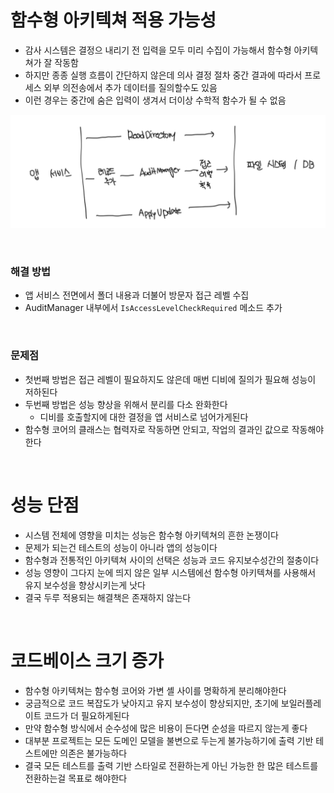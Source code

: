 # 함수형 아키텍쳐 적용 가능성

- 감사 시스템은 결정으 내리기 전 입력을 모두 미리 수집이 가능해서 함수형 아키텍쳐가 잘 작동함
- 하지만 종종 실행 흐름이 간단하지 않은데 의사 결정 절차 중간 결과에 따라서 프로세스 외부 의전송에서 추가 데이터를 질의할수도 있음
- 이런 경우는 중간에 숨은 입력이 생겨서 더이상 수학적 함수가 될 수 없음

![alt text](image-1.png)

<br>

### 해결 방법

- 앱 서비스 전면에서 폴더 내용과 더불어 방문자 접근 레벨 수집
- AuditManager 내부에서 `IsAccessLevelCheckRequired` 메소드 추가

<br>

### 문제점

- 첫번째 방법은 접근 레벨이 필요하지도 않은데 매번 디비에 질의가 필요해 성능이 저하된다
- 두번째 방법은 성능 향상을 위해서 분리를 다소 완화한다
  - 디비를 호출할지에 대한 결정을 앱 서비스로 넘어가게된다
- 함수형 코어의 클래스는 협력자로 작동하면 안되고, 작업의 결과인 값으로 작동해야한다

<br>

# 성능 단점

- 시스템 전체에 영향을 미치는 성능은 함수형 아키텍쳐의 흔한 논쟁이다
- 문제가 되는건 테스트의 성능이 아니라 앱의 성능이다
- 함수형과 전통적인 아키텍쳐 사이의 선택은 성능과 코드 유지보수성간의 절충이다
- 성능 영향이 그다지 눈에 띄지 않은 일부 시스템에선 함수형 아키텍쳐를 사용해서 유지 보수성을 향상시키는게 낫다
- 결국 두루 적용되는 해결책은 존재하지 않는다

<br>

# 코드베이스 크기 증가

- 함수형 아키텍쳐는 함수형 코어와 가변 셸 사이를 명확하게 분리해야한다
- 궁금적으로 코드 복잡도가 낮아지고 유지 보수성이 향상되지만, 초기에 보일러플레이트 코드가 더 필요하게된다
- 만약 함수형 방식에서 순수성에 많은 비용이 든다면 순성을 따르지 않는게 좋다
- 대부분 프로젝트는 모든 도메인 모델을 불변으로 두는게 불가능하기에 출력 기반 테스트에만 의존은 불가능하다
- 결국 모든 테스트를 출력 기반 스타일로 전환하는게 아닌 가능한 한 많은 테스트를 전환하는걸 목표로 해야한다
